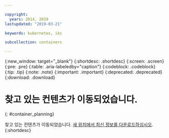 ```yaml
---

copyright:
  years: 2014, 2019
lastupdated: "2019-03-21"

keywords: kubernetes, iks

subcollection: containers

---
```


{:new_window: target="_blank"}
{:shortdesc: .shortdesc}
{:screen: .screen}
{:pre: .pre}
{:table: .aria-labeledby="caption"}
{:codeblock: .codeblock}
{:tip: .tip}
{:note: .note}
{:important: .important}
{:deprecated: .deprecated}
{:download: .download}



# 찾고 있는 컨텐츠가 이동되었습니다.
{: #container_planning}

찾고 있는 컨텐츠가 이동되었습니다. <a href="https://github.com/IBM-Bluemix-Docs/containers/raw/master/Running_single_and_scalable_containers_in_IBM_Cloud_Container_Service.zip">새 위치에서 최신 정보를 다운로드하십시오</a>.
{:shortdesc}
